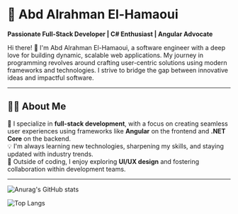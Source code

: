 
# 🌟 Abd Alrahman El-Hamaoui  

**Passionate Full-Stack Developer | C# Enthusiast | Angular Advocate**

Hi there! 👋 I'm Abd Alrahman El-Hamaoui, a software engineer with a deep love for building dynamic, scalable web applications. My journey in programming revolves around crafting user-centric solutions using modern frameworks and technologies. I strive to bridge the gap between innovative ideas and impactful software.

---

## 🧑‍💻 About Me  

🔗 I specialize in **full-stack development**, with a focus on creating seamless user experiences using frameworks like **Angular** on the frontend and **.NET Core** on the backend.  
💡 I'm always learning new technologies, sharpening my skills, and staying updated with industry trends.  
🎯 Outside of coding, I enjoy exploring **UI/UX design** and fostering collaboration within development teams.  

---

![Anurag's GitHub stats](https://readme-stats-git-master-karlof002s-projects.vercel.app/api?username=karlof002&show_icons=true&theme=dark)

![Top Langs](https://readme-stats-git-master-karlof002s-projects.vercel.app/api/top-langs/?username=karlof002&hide_progress=false&theme=dark)
